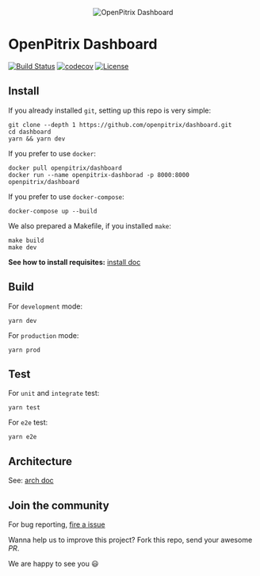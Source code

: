 <p align="center"><img src="https://raw.githubusercontent.com/openpitrix/openpitrix/master/docs/images/logo.png" alt="OpenPitrix Dashboard"></p>

# OpenPitrix Dashboard

[![Build Status](https://travis-ci.org/openpitrix/dashboard.svg)](https://travis-ci.org/openpitrix/dashboard)
[![codecov](https://codecov.io/gh/openpitrix/dashboard/branch/master/graph/badge.svg)](https://codecov.io/gh/openpitrix/dashboard)
[![License](http://img.shields.io/badge/license-apache%20v2-blue.svg)](./LICENSE)

## Install

If you already installed `git`, setting up this repo is very simple:
```shell
git clone --depth 1 https://github.com/openpitrix/dashboard.git
cd dashboard
yarn && yarn dev
```

If you prefer to use `docker`:
```shell
docker pull openpitrix/dashboard
docker run --name openpitrix-dashborad -p 8000:8000 openpitrix/dashboard
```

If you prefer to use `docker-compose`:
```shell
docker-compose up --build
```

We also prepared a Makefile, if you installed `make`:
```shell
make build
make dev
```

**See how to install requisites:** [install doc](./docs/install.md)

## Build

For `development` mode:
```shell
yarn dev
```

For `production` mode:
```shell
yarn prod
```

## Test

For `unit` and `integrate` test:
```shell
yarn test
```

For `e2e` test:
```shell
yarn e2e
```

## Architecture
See: [arch doc](./docs/arch.md)

## Join the community

For bug reporting, [fire a issue](https://github.com/openpitrix/dashboard/issues/new)

Wanna help us to improve this project? Fork this repo, send your awesome _PR_.

We are happy to see you :smiley:
